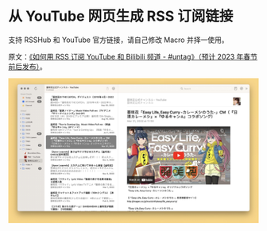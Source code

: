 # 从 YouTube 网页生成 RSS 订阅链接

支持 RSSHub 和 YouTube 官方链接，请自己修改 Macro 并择一使用。

原文：[《如何用 RSS 订阅 YouTube 和 Bilibili 频道 - #untag》（预计 2023 年春节前后发布）](https://utgd.net/article/9892)。

![title](img.jpeg)